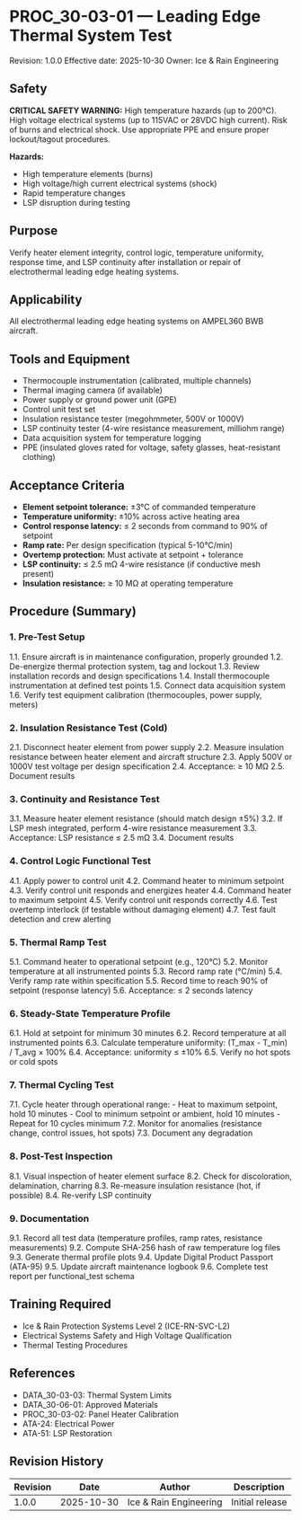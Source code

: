 # PROC_30-03-01 — Leading Edge Thermal System Test
Revision: 1.0.0
Effective date: 2025-10-30
Owner: Ice & Rain Engineering

## Safety

**CRITICAL SAFETY WARNING:** High temperature hazards (up to 200°C). High voltage electrical systems (up to 115VAC or 28VDC high current). Risk of burns and electrical shock. Use appropriate PPE and ensure proper lockout/tagout procedures.

**Hazards:**
- High temperature elements (burns)
- High voltage/high current electrical systems (shock)
- Rapid temperature changes
- LSP disruption during testing

## Purpose

Verify heater element integrity, control logic, temperature uniformity, response time, and LSP continuity after installation or repair of electrothermal leading edge heating systems.

## Applicability

All electrothermal leading edge heating systems on AMPEL360 BWB aircraft.

## Tools and Equipment

- Thermocouple instrumentation (calibrated, multiple channels)
- Thermal imaging camera (if available)
- Power supply or ground power unit (GPE)
- Control unit test set
- Insulation resistance tester (megohmmeter, 500V or 1000V)
- LSP continuity tester (4-wire resistance measurement, milliohm range)
- Data acquisition system for temperature logging
- PPE (insulated gloves rated for voltage, safety glasses, heat-resistant clothing)

## Acceptance Criteria

- **Element setpoint tolerance:** ±3°C of commanded temperature
- **Temperature uniformity:** ±10% across active heating area
- **Control response latency:** ≤ 2 seconds from command to 90% of setpoint
- **Ramp rate:** Per design specification (typical 5-10°C/min)
- **Overtemp protection:** Must activate at setpoint + tolerance
- **LSP continuity:** ≤ 2.5 mΩ 4-wire resistance (if conductive mesh present)
- **Insulation resistance:** ≥ 10 MΩ at operating temperature

## Procedure (Summary)

### 1. Pre-Test Setup
1.1. Ensure aircraft is in maintenance configuration, properly grounded
1.2. De-energize thermal protection system, tag and lockout
1.3. Review installation records and design specifications
1.4. Install thermocouple instrumentation at defined test points
1.5. Connect data acquisition system
1.6. Verify test equipment calibration (thermocouples, power supply, meters)

### 2. Insulation Resistance Test (Cold)
2.1. Disconnect heater element from power supply
2.2. Measure insulation resistance between heater element and aircraft structure
2.3. Apply 500V or 1000V test voltage per design specification
2.4. Acceptance: ≥ 10 MΩ
2.5. Document results

### 3. Continuity and Resistance Test
3.1. Measure heater element resistance (should match design ±5%)
3.2. If LSP mesh integrated, perform 4-wire resistance measurement
3.3. Acceptance: LSP resistance ≤ 2.5 mΩ
3.4. Document results

### 4. Control Logic Functional Test
4.1. Apply power to control unit
4.2. Command heater to minimum setpoint
4.3. Verify control unit responds and energizes heater
4.4. Command heater to maximum setpoint
4.5. Verify control unit responds correctly
4.6. Test overtemp interlock (if testable without damaging element)
4.7. Test fault detection and crew alerting

### 5. Thermal Ramp Test
5.1. Command heater to operational setpoint (e.g., 120°C)
5.2. Monitor temperature at all instrumented points
5.3. Record ramp rate (°C/min)
5.4. Verify ramp rate within specification
5.5. Record time to reach 90% of setpoint (response latency)
5.6. Acceptance: ≤ 2 seconds latency

### 6. Steady-State Temperature Profile
6.1. Hold at setpoint for minimum 30 minutes
6.2. Record temperature at all instrumented points
6.3. Calculate temperature uniformity: (T_max - T_min) / T_avg × 100%
6.4. Acceptance: uniformity ≤ ±10%
6.5. Verify no hot spots or cold spots

### 7. Thermal Cycling Test
7.1. Cycle heater through operational range:
     - Heat to maximum setpoint, hold 10 minutes
     - Cool to minimum setpoint or ambient, hold 10 minutes
     - Repeat for 10 cycles minimum
7.2. Monitor for anomalies (resistance change, control issues, hot spots)
7.3. Document any degradation

### 8. Post-Test Inspection
8.1. Visual inspection of heater element surface
8.2. Check for discoloration, delamination, charring
8.3. Re-measure insulation resistance (hot, if possible)
8.4. Re-verify LSP continuity

### 9. Documentation
9.1. Record all test data (temperature profiles, ramp rates, resistance measurements)
9.2. Compute SHA-256 hash of raw temperature log files
9.3. Generate thermal profile plots
9.4. Update Digital Product Passport (ATA-95)
9.5. Update aircraft maintenance logbook
9.6. Complete test report per functional_test schema

## Training Required

- Ice & Rain Protection Systems Level 2 (ICE-RN-SVC-L2)
- Electrical Systems Safety and High Voltage Qualification
- Thermal Testing Procedures

## References

- DATA_30-03-03: Thermal System Limits
- DATA_30-06-01: Approved Materials
- PROC_30-03-02: Panel Heater Calibration
- ATA-24: Electrical Power
- ATA-51: LSP Restoration

## Revision History

| Revision | Date       | Author                 | Description             |
|----------|------------|------------------------|-------------------------|
| 1.0.0    | 2025-10-30 | Ice & Rain Engineering | Initial release         |
